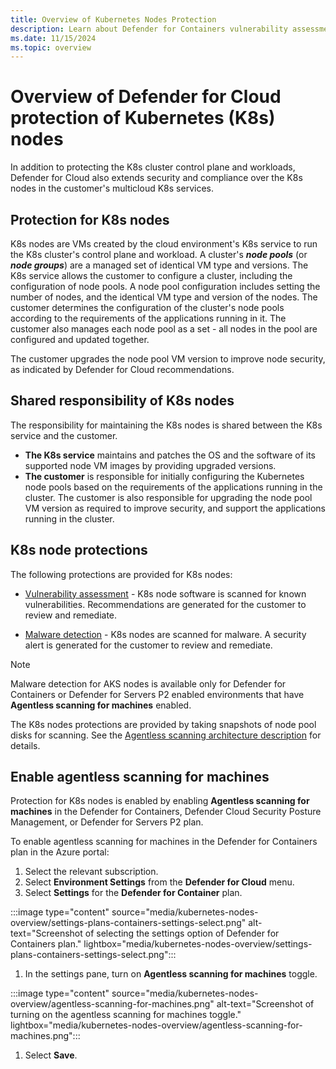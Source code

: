 ```yaml
---
title: Overview of Kubernetes Nodes Protection
description: Learn about Defender for Containers vulnerability assessment and malware detection for Kubernetes nodes.
ms.date: 11/15/2024
ms.topic: overview
---
```


# Overview of Defender for Cloud protection of Kubernetes (K8s) nodes

In addition to protecting the K8s cluster control plane and workloads, Defender for Cloud also extends security and compliance over the K8s nodes in the customer's multicloud K8s services.

## Protection for K8s nodes

K8s nodes are VMs created by the cloud environment's K8s service to run the K8s cluster's control plane and workload. A cluster's ***node pools*** (or ***node groups***) are a managed set of identical VM type and versions. The K8s service allows the customer to configure a cluster, including the configuration of node pools. A node pool configuration includes setting the number of nodes, and the identical VM type and version of the nodes. The customer determines the configuration of the cluster's node pools according to the requirements of the applications running in it. The customer also manages each node pool as a set - all nodes in the pool are configured and updated together. 

The customer upgrades the node pool VM version to improve node security, as indicated by Defender for Cloud recommendations.

## Shared responsibility of K8s nodes

The responsibility for maintaining the K8s nodes is shared between the K8s service and the customer.

- **The K8s service** maintains and patches the OS and the software of its supported node VM images by providing upgraded versions.
- **The customer** is responsible for initially configuring the Kubernetes node pools based on the requirements of the applications running in the cluster. The customer is also responsible for upgrading the node pool VM version as required to improve security, and support the applications running in the cluster.

## K8s node protections

The following protections are provided for K8s nodes:

- [Vulnerability assessment](kubernetes-nodes-va.md) - K8s node software is scanned for known vulnerabilities. Recommendations are generated for the customer to review and remediate.

- [Malware detection](kubernetes-nodes-malware.md) - K8s nodes are scanned for malware. A security alert is generated for the customer to review and remediate.

> [!Note]
> Malware detection for AKS nodes is available only for Defender for Containers or Defender for Servers P2 enabled environments that have **Agentless scanning for machines** enabled.

The K8s nodes protections are provided by taking snapshots of node pool disks for scanning. See the [Agentless scanning architecture description](./concept-agentless-data-collection.md#how-agentless-scanning-works) for details.

## Enable agentless scanning for machines

Protection for K8s nodes is enabled by enabling **Agentless scanning for machines** in the Defender for Containers, Defender Cloud Security Posture Management, or Defender for Servers P2 plan.

To enable agentless scanning for machines in the Defender for Containers plan in the Azure portal:

1. Select the relevant subscription.
2. Select **Environment Settings** from the **Defender for Cloud** menu.
3. Select **Settings** for the **Defender for Container** plan.

:::image type="content" source="media/kubernetes-nodes-overview/settings-plans-containers-settings-select.png" alt-text="Screenshot of selecting the settings option of Defender for Containers plan." lightbox="media/kubernetes-nodes-overview/settings-plans-containers-settings-select.png":::

1. In the settings pane, turn on **Agentless scanning for machines** toggle.

:::image type="content" source="media/kubernetes-nodes-overview/agentless-scanning-for-machines.png" alt-text="Screenshot of turning on the agentless scanning for machines toggle." lightbox="media/kubernetes-nodes-overview/agentless-scanning-for-machines.png":::

1. Select **Save**.
